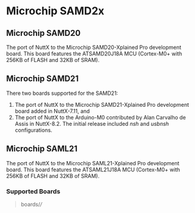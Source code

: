 # Microchip SAMD2x

## Microchip SAMD20

The port of NuttX to the Microchip SAMD20-Xplained Pro development
board. This board features the ATSAMD20J18A MCU (Cortex-M0+ with 256KB
of FLASH and 32KB of SRAM).

## Microchip SAMD21

There two boards supported for the SAMD21:

1.  The port of NuttX to the Microchip SAMD21-Xplained Pro development
    board added in NuttX-7.11, and
2.  The port of NuttX to the Arduino-M0 contributed by Alan Carvalho de
    Assis in NuttX-8.2. The initial release included *nsh* and *usbnsh*
    configurations.

## Microchip SAML21

The port of NuttX to the Microchip SAML21-Xplained Pro development
board. This board features the ATSAML21J18A MCU (Cortex-M0+ with 256KB
of FLASH and 32KB of SRAM).

### Supported Boards

> boards/*/*
